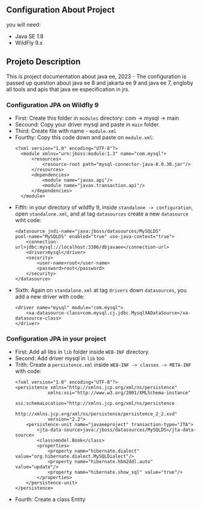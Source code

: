 ## Configuration About Project 

you will need: 

- Java SE 1.8
- WildFly 9.x 

## Projeto Description
 This is project documentation about java ee, 2023 - The configuration is passed up question about java ee 8 and jakarta ee 9 and java ee 7, engloby all tools and apis that java ee especification in jrs. 
 
### Configuration JPA on Wildfly 9 

- First: Create this folder in `modules` directory: com -> mysql -> main
- Secound: Copy your driver mysql and paste in `main` folder. 
- Third: Create file with name - `module.xml`
- Fourthy: Copy this code down and paste on `module.xml`: <br>
  ```
  <?xml version="1.0" encoding="UTF-8"?>
	<module xmlns="urn:jboss:module:1.3" name="com.mysql">
	    <resources>
	        <resource-root path="mysql-connector-java-8.0.30.jar"/>
	    </resources>
	    <dependencies>
	        <module name="javax.api"/>
	        <module name="javax.transaction.api"/>
	    </dependencies>
	</module>
  ```
- Fifth: in your directory of wildfly 9, inside `standalone -> configuration`, open `standalone.xml`, and at tag `datasources` create a new `datasource` wiht code: <br>
    ```
    <datasource jndi-name="java:jboss/datasources/MySQLDS"                   pool-name="MySQLDS" enabled="true" use-java-context="true">
        <connection-url>jdbc:mysql://localhost:3306/dbjavaee</connection-url>
        <driver>mysql</driver>
        <security>
            <user-name>root</user-name>
            <password>root</password>
        </security>
    </datasource>
    ```
- Sixth: Again on `standalone.xml` at tag `drivers` down `datasources`, you add a new driver with code: <br>
    ```
    <driver name="mysql" module="com.mysql">
        <xa-datasource-class>com.mysql.cj.jdbc.MysqlXADataSource</xa-datasource-class>
    </driver>
    ```
                    
### Configuration JPA in your project
- First: Add all libs in `lib` folder inside `WEB-INF` directory. 
- Second: Add driver mysql in `lib` too
- Trith: Create a `persistence.xml` inside `WEB-INF -> classes -> META-INF` with code: <br>
    ```
    <?xml version="1.0" encoding="UTF-8"?>
    <persistence xmlns="http://xmlns.jcp.org/xml/ns/persistence"
                xmlns:xsi="http://www.w3.org/2001/XMLSchema-instance"
                xsi:schemaLocation="http://xmlns.jcp.org/xml/ns/persistence
                                    http://xmlns.jcp.org/xml/ns/persistence/persistence_2_2.xsd"
                version="2.2">
        <persistence-unit name="javaeeproject" transaction-type="JTA">
            <jta-data-source>java:/jboss/datasources/MySQLDS</jta-data-source>
            <class>model.Book</class>
            <properties>
                <property name="hibernate.dialect" value="org.hibernate.dialect.MySQLDialect"/>
                <property name="hibernate.hbm2ddl.auto" value="update"/>
                <property name="hibernate.show_sql" value="true"/>
            </properties>
        </persistence-unit>
    </persistence>
    ```
- Fourth: Create a class Entity
  
  
